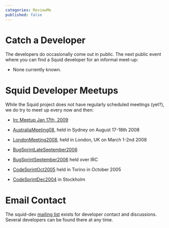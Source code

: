 ```yaml
---
categories: ReviewMe
published: false
---
```

# Catch a Developer

The developers do occasionally come out in public. The next public event
where you can find a Squid developer for an informal meet-up:

  - None currently known.

# Squid Developer Meetups

While the Squid project does not have regularly scheduled meetings
(yet?), we do try to meet up every now and then:

  - [Irc Meetup
    Jan 17th, 2009](/MeetUps/IrcMeetup-2009-01-17)

  - [AustraliaMeeting08](/AustraliaMeeting08),
    held in Sydney on August 17-18th 2008

  - [LondonMeeting2008](http://www.squid-cache.org/mail-archive/squid-users/200802/0692.html),
    held in London, UK on March 1-2nd 2008

  - [BugSprintLateSeptember2006](/BugSprintLateSeptember2006)

  - [BugSprintSeptember2006](/BugSprintSeptember2006)
    held over IRC

  - [CodeSprintOct2005](/CodeSprintOct2005)
    held in Torino in October 2005

  - [CodeSprintDec2004](/CodeSprintDec2004)
    in Stockholm

# Email Contact

The squid-dev [mailing
list](http://www.squid-cache.org/Support/mailing-lists.dyn) exists for
developer contact and discussions. Several developers can be found there
at any time.
